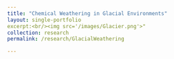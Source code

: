 ```yaml
---
title: "Chemical Weathering in Glacial Environments"
layout: single-portfolio
excerpt:<br/><img src='/images/Glacier.png'>"
collection: research
permalink: /research/GlacialWeathering

---
```

